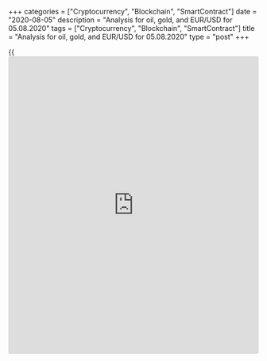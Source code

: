 +++
categories = ["Cryptocurrency", "Blockchain", "SmartContract"]
date = "2020-08-05"
description = "Analysis for oil, gold, and EUR/USD for 05.08.2020"
tags = ["Cryptocurrency", "Blockchain", "SmartContract"]
title = "Analysis for oil, gold, and EUR/USD for 05.08.2020"
type = "post"
+++

{{<iframe id="large-banner" src="https://www.bounty.group/#slide=13.0" width="100%" height="600" scrolling="no" style="border: 0px solid rgb(216, 221, 230); border-radius: 3px;">}}

August 5, 2020

August 5, 2020

Analysis for oil, gold, and EUR/USD for 05.08.2020Alex Rodionov

##  **Oil price forecast** **for** **today:** ** **USCrude****
******analysis**

Oil price has stopped under the resistance Target Zone 5 [41.67 –
40.92]. According to margin zones, good price to buy oil will be in:

  1. either in the trend key support zone [35.54 – 34.86];
  2. or after the breakout of TZ5 and the consolidation above, on the zone retest.

![LiteForex: Analysis for oil, gold, and EUR/USD for 05.08.2020][1]

In the shorter timeframe, oil is trading in the short-term uptrend. The
price is now rising from the key support [38.94 – 38.60]. The upside
target is the high of July.

The price yet can’t break through the strong resistance Target Zone 5
[41.67 - 40.92]. We shall see if buyers will break it out at last. If
they do, the next upside target is Gold Zone 5 [45.04 – 44.67].

My trading recommendations for today are the same as yesterday. Hold up
buy trades entered in Additional Zone. One could shift the purchases to
the breakeven. If the price breaks out level 40.05, sell according to
the pattern in Additional Zone [40.34 — 40.19].

![LiteForex: Analysis for oil, gold, and EUR/USD for 05.08.2020][2]

###  **[USCrude][3]Trading ideas for today:**

Hold up buy trades entered in Additional Zone [40.34 - 40.19].
TakeProfit: 42.30. StopLoss: at breakeven.

* * *

##  **Gold price forecast for today: XAUUSD analysis**

Gold tops $2000 an ounce. The gold middle-term trend remains up. If the
US session closes above TZ 9 [1997.2 - 1991.2], the next upside target
will be in Target Zone 10 [2057.2 — 2051.2].

![LiteForex: Analysis for oil, gold, and EUR/USD for 05.08.2020][4]

In the local short-term uptrend, gold reached Gold Zone [2034.0 –
2030.0]. It is a strong resistance. If the price breaks out the
resistance, the resistance will be a support, the next target will be in
Target Zone 2 [2079.1 - 2070.9].

Enter new gold buy trades both in Additional Zone and in the trend key
support [1990.0 - 1986.0]. The buy target will be the local high.

There are no patterns to sell gold.

![LiteForex: Analysis for oil, gold, and EUR/USD for 05.08.2020][5]

###  **[XAUUSD][6] Trading ideas for today:**

Buy according to the pattern in Intermediary Zone [1990.0 - 1986.0].
TakeProfit: 2034.0. StopLoss: according to the pattern rules.

* * *

##  **Euro/Dollar forecast for today: EURUSD analysis**

The EUR/USD middle-term uptrend continues. The price reached Target Zone
4 [1.1914 – 1.1896]. After the price tested TZ 4, the price started a
correction down and reached the trend key support [1.1726 - 1.1708].
Buyers entered new buy trades in the key support zone. Expect a buy
pattern, and, when there is one, open new euro purchases with the target
at the high of last week.

![LiteForex: Analysis for oil, gold, and EUR/USD for 05.08.2020][7]

As it is clear from the shorter timeframe, the eurusd is trading between
Intermediary Zone [1.1796 - 1.1787] and Target Zone [1.1726 - 1.1708].
The price reached the resistance, but the resistance hasn’t been broken
out. To buy the euro, the price should be consolidated above level
1.1796 at the US session.

The short-term trend is yet down, so, it is relevant to look for sell
trades according to the pattern in IZ. The target will be the low of
this week.

![LiteForex: Analysis for oil, gold, and EUR/USD for 05.08.2020][8]

###  **[EURUSD][9] Trading ideas for today:**

Sell according to the pattern in Intermediary Zone [1.1796 - 1.1787].
TakeProfit: 1.1698. StopLoss: according to the pattern rules.

> IZ - Intermediary Zone: responsible for the price momentum reversing

>

> TZ - Target Zone: a zone that is 75% likely to be reached after IZ
breakout.

>

> GZ - Gold Zone: zone in the medium-term momentum.

>

> All zones are calculated based on the average [daily](https://www.fintecher.org/2020/03/03/forex-trading-daily-strategy/) price of the
instrument and margin requirements of the futures.

* * *

P.S. Did you like my article? Share it in social networks: it will be
the best “thank you" :)

Ask me questions and comment below. I’ll be glad to answer your
questions and give necessary explanations.

 **Useful links:**

  * I recommend trying to trade with a reliable broker [here][10]. The system allows you to trade by yourself or copy successful traders from all across the globe.
  * Use my promo-code BLOG for getting deposit bonus 50% on LiteForex platform. Just enter this code in the appropriate field while [depositing][11] your trading account.
  * Telegram channel with high-quality analytics, Forex reviews, training articles, and other useful things for traders <t.me/liteforex>

## Price chart of XAUUSD in real time mode

![Analysis for oil, gold, and EUR/USD for 05.08.2020][12]

The content of this article reflects the author’s opinion and does not
necessarily reflect the official position of LiteForex. The material
published on this page is provided for informational purposes only and
should not be considered as the provision of investment advice for the
purposes of Directive 2004/39/EC.

Rate this article:

{{value}}

( {{count}} {{title}} )

   1. cdn.liteforex.com/cache/uploads/blog_post/commodities/analytics/WTI_analysis_050820_1.png?w=30&s=fd9e5d54330a6dea776b32f8d08f9723
   2. cdn.liteforex.com/cache/uploads/blog_post/commodities/analytics/WTI_analysis_050820_2.png?w=30&s=bdacbf235e5b0277ca7f1911b677495c
   3. my.liteforex.com/trading?type=oil
   4. cdn.liteforex.com/cache/uploads/blog_post/commodities/analytics/XAUUSD_analysis_050820_1.png?w=30&s=cc9e65b4336c96613d8ec1be553e9f6e
   5. cdn.liteforex.com/cache/uploads/blog_post/commodities/analytics/XAUUSD_analysis_050820_2.png?w=30&s=07dd88fee75cdc42636661096d5524e6
   6. my.liteforex.com/trading/chart?symbol=XAUUSD
   7. cdn.liteforex.com/cache/uploads/blog_post/commodities/analytics/EURUSD_analysis_050820_2.png?w=30&s=c5f70d797ab2e637449443a96a0aa067
   8. cdn.liteforex.com/cache/uploads/blog_post/commodities/analytics/EURUSD_analysis_050820_1.png?w=30&s=473ad89fdf231814eb94448e26f2ec4f
   9. my.liteforex.com/trading/chart?symbol=EURUSD
   10. my.liteforex.com/?category=analysts-opinions&slug=analysis-for-oil-gold-and-eurusd-for-05082020&openPopup=%2Fregistration%2Fpopup&utm_source=blog&utm_medium=article&utm_campaign=bonus
   11. my.liteforex.com/deposit/?category=analysts-opinions&slug=analysis-for-oil-gold-and-eurusd-for-05082020&promo_code=BLOG&utm_source=blog&utm_medium=article&utm_campaign=bonus
   12. cdn.liteforex.com/cache/uploads/blog_post/commodities/gold_144.jpeg?q=75&w=1000&s=e38c2f66b6a0ba415340a413ba71eaee